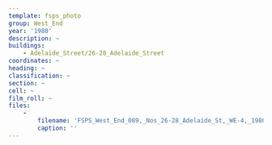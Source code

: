 ```yaml
---
template: fsps_photo
group: West_End
year: '1980'
description: ~
buildings:
    - Adelaide_Street/26-28_Adelaide_Street
coordinates: ~
heading: ~
classification: ~
section: ~
cell: ~
film_roll: ~
files:
    -
        filename: 'FSPS_West_End_089,_Nos_26-28_Adelaide_St,_WE-4,_1980.png'
        caption: ''
---
```

